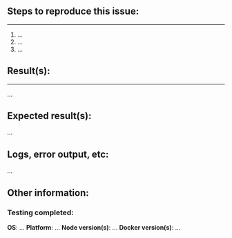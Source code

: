 ## Steps to reproduce this issue:
---------------------------------
1. ...
2. ...
3. ...

## Result(s):
-------
...

## Expected result(s):
...

## Logs, error output, etc:
...

## Other information:
<!-- Please include any other relevant information (screenshots of before/after, etc.) -->

### Testing completed:
**OS**: ...
**Platform**: ...
**Node version(s)**: ...
**Docker version(s)**: ...